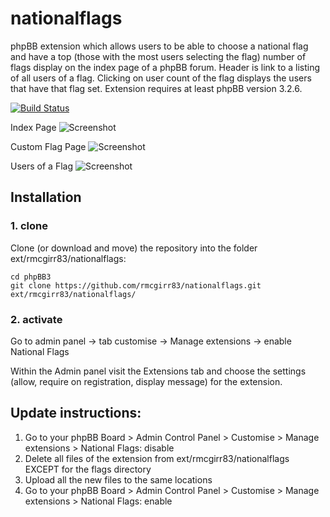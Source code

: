 nationalflags
=========================

phpBB extension which allows users to be able to choose a national flag and have a top (those with the most users selecting the flag) number of flags display on the index page of a phpBB forum.  Header is link to a listing of all users of a flag.  Clicking on user count of the flag displays the users that have that flag set.  Extension requires at least phpBB version 3.2.6.

[![Build Status](https://travis-ci.com/rmcgirr83/nationalflags.svg?branch=master)](https://travis-ci.com/rmcgirr83/nationalflags)

Index Page
![Screenshot](index_page.jpg)

Custom Flag Page
![Screenshot](all_flags_of_users.jpg)

Users of a Flag
![Screenshot](users_of_flag.jpg)

## Installation

### 1. clone
Clone (or download and move) the repository into the folder ext/rmcgirr83/nationalflags:

```
cd phpBB3
git clone https://github.com/rmcgirr83/nationalflags.git ext/rmcgirr83/nationalflags/
```

### 2. activate
Go to admin panel -> tab customise -> Manage extensions -> enable National Flags

Within the Admin panel visit the Extensions tab and choose the settings (allow, require on registration, display message) for the extension.

## Update instructions:
1. Go to your phpBB Board > Admin Control Panel > Customise > Manage extensions > National Flags: disable
2. Delete all files of the extension from ext/rmcgirr83/nationalflags EXCEPT for the flags directory
3. Upload all the new files to the same locations
4. Go to your phpBB Board > Admin Control Panel > Customise > Manage extensions > National Flags: enable

